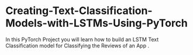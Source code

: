 # Creating-Text-Classification-Models-with-LSTMs-Using-PyTorch
In this PyTorch Project you will learn how to build an LSTM Text Classification model for Classifying the Reviews of an App .
